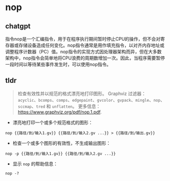 # nop 
## chatgpt 
指令nop是一个汇编指令，用于在程序执行期间暂时停止CPU的操作，但不会对寄存器或存储设备造成任何变化。nop指令通常是用作填充指令，以对齐内存地址或调整程序计数器（PC）值。nop指令的实现方式因处理器架构而异，但在大多数架构中，nop指令会简单地将CPU浪费的周期数增加一次。因此，当程序需要暂停一段时间以等待某些事件发生时，可以使用nop指令。 

## tldr 
 
> 检查有效性并以规范的格式漂亮地打印图形。
> Graphviz 过滤器：`acyclic`、`bcomps`、`comps`、`edgepaint`、`gvcolor`、`gvpack`、`mingle`、`nop`、`sccmap`、`tred` 和 `unflatten`。
> 更多信息： <https://www.graphviz.org/pdf/nop.1.pdf>.

- 漂亮地打印一个或多个规范格式的图形：

`nop {{路径/到/输入1.gv}} {{路径/到/输入2.gv ...}} > {{路径/到/输出.gv}}`

- 检查一个或多个图形的有效性，不生成输出图形：

`nop -p {{路径/到/输入1.gv}} {{路径/到/输入2.gv ...}}`

- 显示 `nop` 的帮助信息：

`nop -?`
